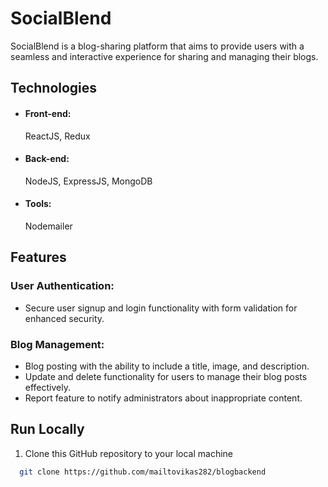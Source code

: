# SocialBlend
 SocialBlend is a blog-sharing platform that aims to provide users with a seamless and interactive experience for sharing and managing their blogs.

## Technologies
- ####  Front-end:
    ReactJS, Redux
- ####  Back-end:
  NodeJS, ExpressJS, MongoDB
- ####  Tools:
   Nodemailer


## Features
### User Authentication:
- Secure user signup and login functionality with form validation for enhanced security.

### Blog Management:
- Blog posting with the ability to include a title, image, and description.
- Update and delete functionality for users to manage their blog posts effectively.
- Report feature to notify administrators about inappropriate content.

## Run Locally
1. Clone this GitHub repository to your local machine
```bash
  git clone https://github.com/mailtovikas282/blogbackend
```



